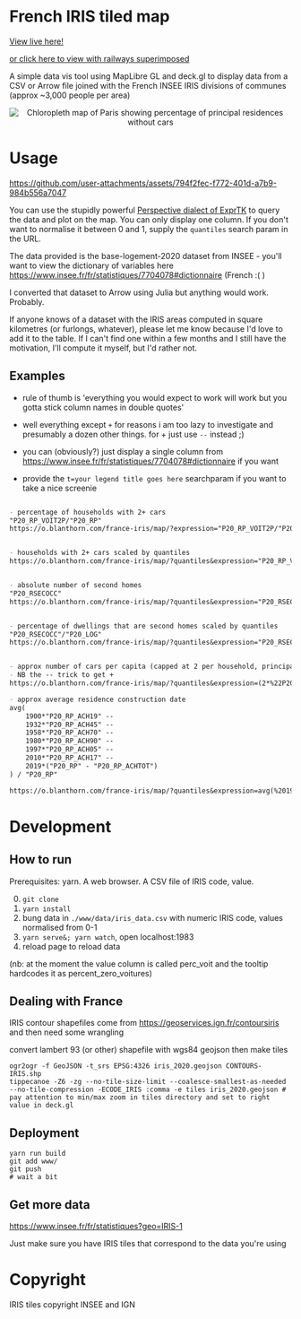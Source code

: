 # French IRIS tiled map

[View live here!](https://o.blanthorn.com/france-iris/map/#x=4.844466734284424&y=45.75895982567425&z=13.537551815531074)

[or click here to view with railways superimposed](https://o.blanthorn.com/france-iris/map/?trains#x=4.844466734284424&y=45.75895982567425&z=13.537551815531074)

A simple data vis tool using MapLibre GL and deck.gl to display data from a CSV or Arrow file joined with the French INSEE IRIS divisions of communes (approx ~3,000 people per area)

<p align="center">
<img src="promo/demo.png" alt="Chloropleth map of Paris showing percentage of principal residences without cars">
</p>

# Usage

<!-- ![demo video](promo/iris-column.mp4) -->

https://github.com/user-attachments/assets/794f2fec-f772-401d-a7b9-984b556a7047

You can use the stupidly powerful [Perspective dialect of ExprTK](https://docs.rs/perspective-client/3.1.6/perspective_client/config/expressions/) to query the data and plot on the map. You can only display one column. If you don't want to normalise it between 0 and 1, supply the `quantiles` search param in the URL.

The data provided is the base-logement-2020 dataset from INSEE - you'll want to view the dictionary of variables here https://www.insee.fr/fr/statistiques/7704078#dictionnaire (French :( )

I converted that dataset to Arrow using Julia but anything would work. Probably.

If anyone knows of a dataset with the IRIS areas computed in square kilometres (or furlongs, whatever), please let me know because I'd love to add it to the table. If I can't find one within a few months and I still have the motivation, I'll compute it myself, but I'd rather not.

## Examples

- rule of thumb is 'everything you would expect to work will work but you gotta stick column names in double quotes'

- well everything except `+` for reasons i am too lazy to investigate and presumably a dozen other things. for + just use `--` instead ;)

- you can (obviously?) just display a single column from https://www.insee.fr/fr/statistiques/7704078#dictionnaire if you want

- provide the `t=your legend title goes here` searchparam if you want to take a nice screenie

```md

- percentage of households with 2+ cars
"P20_RP_VOIT2P/"P20_RP"
https://o.blanthorn.com/france-iris/map/?expression="P20_RP_VOIT2P/"P20_RP"#x=0.33&y=47.35&z=6.83


- households with 2+ cars scaled by quantiles
https://o.blanthorn.com/france-iris/map/?quantiles&expression="P20_RP_VOIT2P"/"P20_RP"#x=0.33&y=47.35&z=6.83


- absolute number of second homes
"P20_RSECOCC"
https://o.blanthorn.com/france-iris/map/?quantiles&expression="P20_RSECOCC"#x=1.99&y=46.42&z=6.17


- percentage of dwellings that are second homes scaled by quantiles
"P20_RSECOCC"/"P20_LOG"
https://o.blanthorn.com/france-iris/map/?quantiles&expression="P20_RSECOCC"/"P20_LOG"#x=1.99&y=46.42&z=6.17


- approx number of cars per capita (capped at 2 per household, principal residence in numerator, total population(?) denominator)
- NB the -- trick to get +
https://o.blanthorn.com/france-iris/map/?quantiles&expression=(2*%22P20_RP_VOIT2P%22--%22P20_RP_VOIT1%22)/%22P20_PMEN%22#x=3.36&y=46.05&z=6.21

- approx average residence construction date
avg(
    1900*"P20_RP_ACH19" --
    1932*"P20_RP_ACH45" --
    1958*"P20_RP_ACH70" --
    1980*"P20_RP_ACH90" --
    1997*"P20_RP_ACH05" --
    2010*"P20_RP_ACH17" --
    2019*("P20_RP" - "P20_RP_ACHTOT")
) / "P20_RP"

https://o.blanthorn.com/france-iris/map/?quantiles&expression=avg(%201900*%22P20_RP_ACH19%22%20--%201932*%22P20_RP_ACH45%22%20--%201958*%22P20_RP_ACH70%22%20--%201980*%22P20_RP_ACH90%22%20--%201997*%22P20_RP_ACH05%22%20--%202010*%22P20_RP_ACH17%22%20--%202019*(%22P20_RP%22%20-%20%22P20_RP_ACHTOT%22)%20)%20/%20%22P20_RP%22#x=4.93&y=45.74&z=11.61
```

# Development

## How to run

Prerequisites: yarn. A web browser. A CSV file of IRIS code, value.

0. `git clone`
1. `yarn install`
2. bung data in `./www/data/iris_data.csv` with numeric IRIS code, values normalised from 0-1
3. `yarn serve&; yarn watch`, open localhost:1983
4. reload page to reload data

(nb: at the moment the value column is called perc_voit and the tooltip hardcodes it as percent_zero_voitures)


## Dealing with France

IRIS contour shapefiles come from https://geoservices.ign.fr/contoursiris and then need some wrangling

convert lambert 93 (or other) shapefile with wgs84 geojson then make tiles
```
ogr2ogr -f GeoJSON -t_srs EPSG:4326 iris_2020.geojson CONTOURS-IRIS.shp 
tippecanoe -Z6 -zg --no-tile-size-limit --coalesce-smallest-as-needed --no-tile-compression -ECODE_IRIS :comma -e tiles iris_2020.geojson # pay attention to min/max zoom in tiles directory and set to right value in deck.gl
```

## Deployment

```
yarn run build
git add www/
git push
# wait a bit
```

## Get more data

https://www.insee.fr/fr/statistiques?geo=IRIS-1

Just make sure you have IRIS tiles that correspond to the data you're using

# Copyright
IRIS tiles copyright INSEE and IGN
